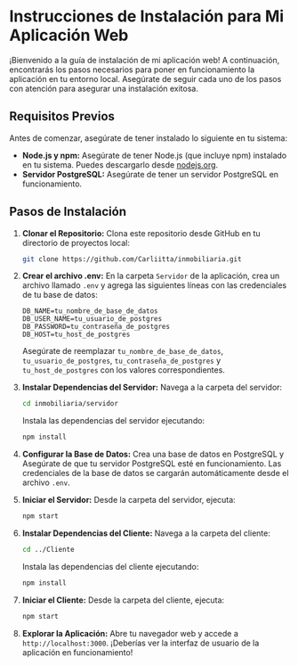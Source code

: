 # Instrucciones de Instalación para Mi Aplicación Web

¡Bienvenido a la guía de instalación de mi aplicación web! A continuación, encontrarás los pasos necesarios para poner en funcionamiento la aplicación en tu entorno local. Asegúrate de seguir cada uno de los pasos con atención para asegurar una instalación exitosa.

## Requisitos Previos
Antes de comenzar, asegúrate de tener instalado lo siguiente en tu sistema:

- **Node.js y npm:** Asegúrate de tener Node.js (que incluye npm) instalado en tu sistema. Puedes descargarlo desde [nodejs.org](https://nodejs.org/).
- **Servidor PostgreSQL:** Asegúrate de tener un servidor PostgreSQL en funcionamiento.

## Pasos de Instalación

1. **Clonar el Repositorio:**
   Clona este repositorio desde GitHub en tu directorio de proyectos local:

   ```bash
   git clone https://github.com/Carliitta/inmobiliaria.git
   ```

2. **Crear el archivo .env:**
   En la carpeta `Servidor` de la aplicación, crea un archivo llamado `.env` y agrega las siguientes líneas con las credenciales de tu base de datos:

   ```plaintext
   DB_NAME=tu_nombre_de_base_de_datos
   DB_USER_NAME=tu_usuario_de_postgres
   DB_PASSWORD=tu_contraseña_de_postgres
   DB_HOST=tu_host_de_postgres
   ```

   Asegúrate de reemplazar `tu_nombre_de_base_de_datos`, `tu_usuario_de_postgres`, `tu_contraseña_de_postgres` y `tu_host_de_postgres` con los valores correspondientes.

3. **Instalar Dependencias del Servidor:**
   Navega a la carpeta del servidor:

   ```bash
   cd inmobiliaria/servidor
   ```

   Instala las dependencias del servidor ejecutando:

   ```bash
   npm install
   ```

4. **Configurar la Base de Datos:**
 Crea una base de datos en PostgreSQL y Asegúrate de que tu servidor PostgreSQL esté en funcionamiento. Las credenciales de la base de datos se cargarán automáticamente desde el archivo `.env`.


5. **Iniciar el Servidor:**
   Desde la carpeta del servidor, ejecuta:

   ```bash
   npm start
   ```

6. **Instalar Dependencias del Cliente:**
   Navega a la carpeta del cliente:

   ```bash
   cd ../Cliente
   ```

   Instala las dependencias del cliente ejecutando:

   ```bash
   npm install
   ```

8. **Iniciar el Cliente:**
   Desde la carpeta del cliente, ejecuta:

   ```bash
   npm start
   ```

9. **Explorar la Aplicación:**
   Abre tu navegador web y accede a `http://localhost:3000`. ¡Deberías ver la interfaz de usuario de la aplicación en funcionamiento!





